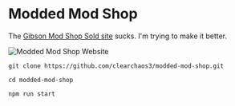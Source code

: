 # Modded Mod Shop

The [Gibson Mod Shop Sold site](https://www.gibson.com/en-US/Guitars/Collection/gibson-mod/sold) sucks. I'm trying to make it better.

![Modded Mod Shop Website](https://i.ibb.co/1LG0ckS/Screen-Shot-2022-06-13-at-1-07-21-AM.png)

`git clone https://github.com/clearchaos3/modded-mod-shop.git`

`cd modded-mod-shop`

`npm run start`
